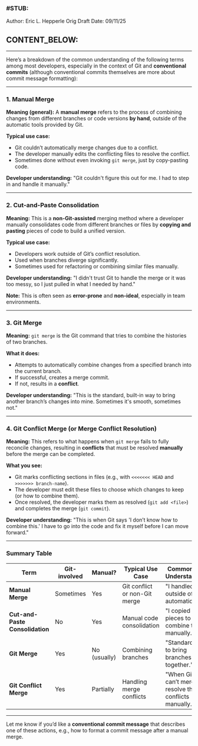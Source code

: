 ### #STUB: 

Author: Eric L. Hepperle
Orig Draft Date:
09/11/25


## CONTENT_BELOW: ##

---



Here’s a breakdown of the common understanding of the following terms among most developers, especially in the context of Git and **conventional commits** (although conventional commits themselves are more about commit message formatting):

---

### 1. **Manual Merge**

**Meaning (general):**
A **manual merge** refers to the process of combining changes from different branches or code versions **by hand**, outside of the automatic tools provided by Git.

**Typical use case:**

* Git couldn’t automatically merge changes due to a conflict.
* The developer manually edits the conflicting files to resolve the conflict.
* Sometimes done without even invoking `git merge`, just by copy-pasting code.

**Developer understanding:**
"Git couldn't figure this out for me. I had to step in and handle it manually."

---

### 2. **Cut-and-Paste Consolidation**

**Meaning:**
This is a **non-Git-assisted** merging method where a developer manually consolidates code from different branches or files by **copying and pasting** pieces of code to build a unified version.

**Typical use case:**

* Developers work outside of Git’s conflict resolution.
* Used when branches diverge significantly.
* Sometimes used for refactoring or combining similar files manually.

**Developer understanding:**
"I didn't trust Git to handle the merge or it was too messy, so I just pulled in what I needed by hand."

**Note:** This is often seen as **error-prone** and **non-ideal**, especially in team environments.

---

### 3. **Git Merge**

**Meaning:**
`git merge` is the Git command that tries to combine the histories of two branches.

**What it does:**

* Attempts to automatically combine changes from a specified branch into the current branch.
* If successful, creates a merge commit.
* If not, results in a **conflict**.

**Developer understanding:**
"This is the standard, built-in way to bring another branch’s changes into mine. Sometimes it's smooth, sometimes not."

---

### 4. **Git Conflict Merge** (or **Merge Conflict Resolution**)

**Meaning:**
This refers to what happens when `git merge` fails to fully reconcile changes, resulting in **conflicts** that must be resolved **manually** before the merge can be completed.

**What you see:**

* Git marks conflicting sections in files (e.g., with `<<<<<<< HEAD` and `>>>>>>> branch-name`).
* The developer must edit these files to choose which changes to keep (or how to combine them).
* Once resolved, the developer marks them as resolved (`git add <file>`) and completes the merge (`git commit`).

**Developer understanding:**
"This is when Git says 'I don’t know how to combine this.' I have to go into the code and fix it myself before I can move forward."

---

### Summary Table

| Term                            | Git-involved | Manual?      | Typical Use Case              | Common Dev Understanding                                  |
| ------------------------------- | ------------ | ------------ | ----------------------------- | --------------------------------------------------------- |
| **Manual Merge**                | Sometimes    | Yes          | Git conflict or non-Git merge | "I handled this outside of Git's automation."             |
| **Cut-and-Paste Consolidation** | No           | Yes          | Manual code consolidation     | "I copied code pieces to combine things manually."        |
| **Git Merge**                   | Yes          | No (usually) | Combining branches            | "Standard way to bring branches together."                |
| **Git Conflict Merge**          | Yes          | Partially    | Handling merge conflicts      | "When Git can’t merge, I resolve the conflicts manually." |

---

Let me know if you’d like a **conventional commit message** that describes one of these actions, e.g., how to format a commit message after a manual merge.
